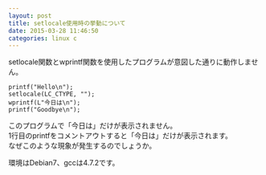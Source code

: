 ```yaml
---
layout: post
title: setlocale使用時の挙動について
date: 2015-03-28 11:46:50
categories: linux c
---
```

<p>setlocale関数とwprintf関数を使用したプログラムが意図した通りに動作しません。</p>

```
printf("Hello\n");
setlocale(LC_CTYPE, "");
wprintf(L"今日は\n");
printf("Goodbye\n");
```

<p>このプログラムで「今日は」だけが表示されません。<br>
1行目のprintfをコメントアウトすると「今日は」だけが表示されます。<br>
なぜこのような現象が発生するのでしょうか。</p>

<p>環境はDebian7、gccは4.7.2です。</p>

